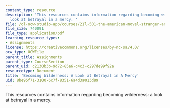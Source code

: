 ```yaml
---
content_type: resource
description: 'This resources contains information regarding becoming wilderness: a
  look at betrayal in a mercy. '
file: /ol-ocw-studio-app/courses/21l-501-the-american-novel-stranger-and-stranger-spring-2013/8be95f7131006c7f83516a4d3a013d89_MIT21L_501S13_essay3Samp.pdf
file_size: 740091
file_type: application/pdf
learning_resource_types:
- Assignments
license: https://creativecommons.org/licenses/by-nc-sa/4.0/
ocw_type: OCWFile
parent_title: Assignments
parent_type: CourseSection
parent_uid: c2130b3b-9d72-85a6-c4c3-c297de99f92a
resourcetype: Document
title: 'Becoming Wilderness: A Look at Betrayal in A Mercy'
uid: 8be95f71-3100-6c7f-8351-6a4d3a013d89
---
```

This resources contains information regarding becoming wilderness: a look at betrayal in a mercy. 